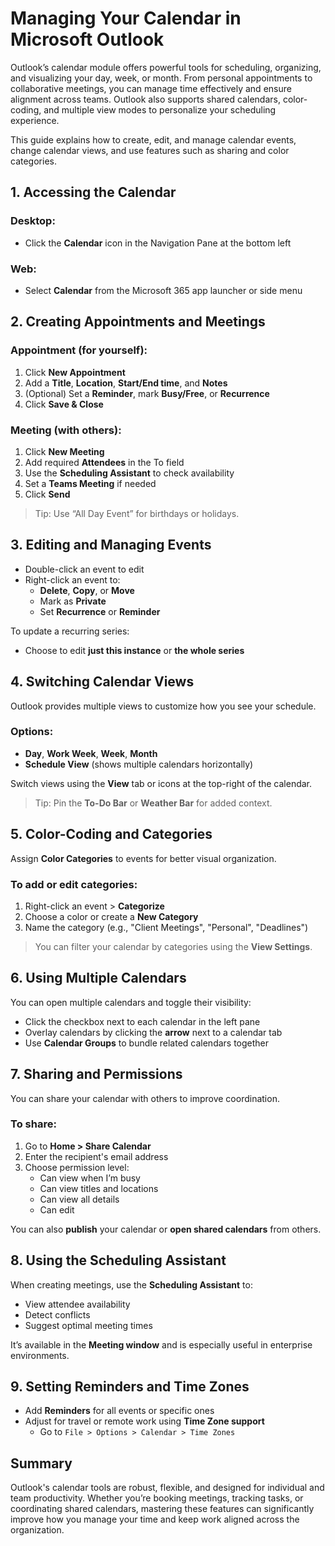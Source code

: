 # Managing Your Calendar in Microsoft Outlook

Outlook’s calendar module offers powerful tools for scheduling, organizing, and visualizing your day, week, or month. From personal appointments to collaborative meetings, you can manage time effectively and ensure alignment across teams. Outlook also supports shared calendars, color-coding, and multiple view modes to personalize your scheduling experience.

This guide explains how to create, edit, and manage calendar events, change calendar views, and use features such as sharing and color categories.

## 1. Accessing the Calendar

### Desktop:
- Click the **Calendar** icon in the Navigation Pane at the bottom left

### Web:
- Select **Calendar** from the Microsoft 365 app launcher or side menu

## 2. Creating Appointments and Meetings

### Appointment (for yourself):
1. Click **New Appointment**
2. Add a **Title**, **Location**, **Start/End time**, and **Notes**
3. (Optional) Set a **Reminder**, mark **Busy/Free**, or **Recurrence**
4. Click **Save & Close**

### Meeting (with others):
1. Click **New Meeting**
2. Add required **Attendees** in the To field
3. Use the **Scheduling Assistant** to check availability
4. Set a **Teams Meeting** if needed
5. Click **Send**

> Tip: Use “All Day Event” for birthdays or holidays.

## 3. Editing and Managing Events

- Double-click an event to edit
- Right-click an event to:
  - **Delete**, **Copy**, or **Move**
  - Mark as **Private**
  - Set **Recurrence** or **Reminder**

To update a recurring series:
- Choose to edit **just this instance** or **the whole series**

## 4. Switching Calendar Views

Outlook provides multiple views to customize how you see your schedule.

### Options:
- **Day**, **Work Week**, **Week**, **Month**
- **Schedule View** (shows multiple calendars horizontally)

Switch views using the **View** tab or icons at the top-right of the calendar.

> Tip: Pin the **To-Do Bar** or **Weather Bar** for added context.

## 5. Color-Coding and Categories

Assign **Color Categories** to events for better visual organization.

### To add or edit categories:
1. Right-click an event > **Categorize**
2. Choose a color or create a **New Category**
3. Name the category (e.g., "Client Meetings", "Personal", "Deadlines")

> You can filter your calendar by categories using the **View Settings**.

## 6. Using Multiple Calendars

You can open multiple calendars and toggle their visibility:

- Click the checkbox next to each calendar in the left pane
- Overlay calendars by clicking the **arrow** next to a calendar tab
- Use **Calendar Groups** to bundle related calendars together

## 7. Sharing and Permissions

You can share your calendar with others to improve coordination.

### To share:
1. Go to **Home > Share Calendar**
2. Enter the recipient's email address
3. Choose permission level:
   - Can view when I’m busy
   - Can view titles and locations
   - Can view all details
   - Can edit

You can also **publish** your calendar or **open shared calendars** from others.

## 8. Using the Scheduling Assistant

When creating meetings, use the **Scheduling Assistant** to:
- View attendee availability
- Detect conflicts
- Suggest optimal meeting times

It’s available in the **Meeting window** and is especially useful in enterprise environments.

## 9. Setting Reminders and Time Zones

- Add **Reminders** for all events or specific ones
- Adjust for travel or remote work using **Time Zone support**
  - Go to `File > Options > Calendar > Time Zones`

## Summary

Outlook's calendar tools are robust, flexible, and designed for individual and team productivity. Whether you’re booking meetings, tracking tasks, or coordinating shared calendars, mastering these features can significantly improve how you manage your time and keep work aligned across the organization.
